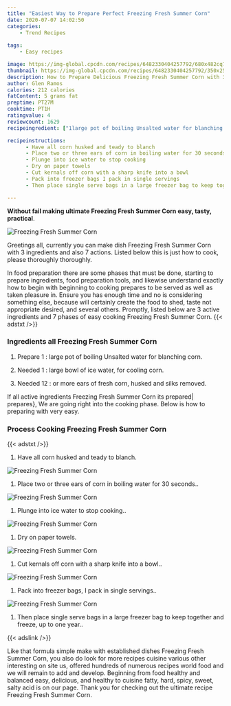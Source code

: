 ```yaml
---
title: "Easiest Way to Prepare Perfect Freezing Fresh Summer Corn"
date: 2020-07-07 14:02:50
categories:
    - Trend Recipes
    
tags:
    - Easy recipes

image: https://img-global.cpcdn.com/recipes/6482330404257792/680x482cq70/freezing-fresh-summer-corn-recipe-main-photo.jpg
thumbnail: https://img-global.cpcdn.com/recipes/6482330404257792/350x250cq70/freezing-fresh-summer-corn-recipe-main-photo.jpg
description: How to Prepare Delicious Freezing Fresh Summer Corn with 3 ingredients and 7 stages of easy cooking.
author: Glen Ramos
calories: 212 calories
fatContent: 5 grams fat
preptime: PT27M
cooktime: PT1H
ratingvalue: 4
reviewcount: 1629
recipeingredient: ["1large pot of boiling Unsalted water for blanching corn", "1large bowl of ice water for cooling corn", "12or more ears of fresh corn husked and silks removed"]

recipeinstructions: 
      - Have all corn husked and teady to blanch 
      - Place two or three ears of corn in boiling water for 30 seconds 
      - Plunge into ice water to stop cooking 
      - Dry on paper towels 
      - Cut kernals off corn with a sharp knife into a bowl 
      - Pack into freezer bags I pack in single servings 
      - Then place single serve bags in a large freezer bag to keep together and freeze up to one year

---
```




**Without fail making ultimate Freezing Fresh Summer Corn easy, tasty, practical**. 


![Freezing Fresh Summer Corn](https://img-global.cpcdn.com/recipes/6482330404257792/680x482cq70/freezing-fresh-summer-corn-recipe-main-photo.jpg "Freezing Fresh Summer Corn")




Greetings all, currently you can make dish Freezing Fresh Summer Corn with 3 ingredients and also 7 actions. Listed below this is just how to cook, please thoroughly thoroughly.

In food preparation there are some phases that must be done, starting to prepare ingredients, food preparation tools, and likewise understand exactly how to begin with beginning to cooking prepares to be served as well as taken pleasure in. Ensure you has enough time and no is considering something else, because will certainly create the food to shed, taste not appropriate desired, and several others. Promptly, listed below are 3 active ingredients and 7 phases of easy cooking Freezing Fresh Summer Corn.
{{< adstxt />}}

### Ingredients all Freezing Fresh Summer Corn


1. Prepare 1 : large pot of boiling Unsalted water for blanching corn.

1. Needed 1 : large bowl of ice water, for cooling corn.

1. Needed 12 : or more ears of fresh corn, husked and silks removed.



If all active ingredients Freezing Fresh Summer Corn its prepared| prepares}, We are going right into the cooking phase. Below is how to preparing with very easy.

### Process Cooking Freezing Fresh Summer Corn

{{< adstxt />}}


1. Have all corn husked and teady to blanch.



![Freezing Fresh Summer Corn](https://img-global.cpcdn.com/steps/5152765027287040/160x128cq70/freezing-fresh-summer-corn-recipe-step-1-photo.jpg" "Freezing Fresh Summer Corn")



1. Place two or three ears of corn in boiling water for 30 seconds..



![Freezing Fresh Summer Corn](https://img-global.cpcdn.com/steps/4549332272414720/160x128cq70/freezing-fresh-summer-corn-recipe-step-2-photo.jpg" "Freezing Fresh Summer Corn")



1. Plunge into ice water to stop cooking..



![Freezing Fresh Summer Corn](https://img-global.cpcdn.com/steps/4944599102521344/160x128cq70/freezing-fresh-summer-corn-recipe-step-3-photo.jpg" "Freezing Fresh Summer Corn")



1. Dry on paper towels.



![Freezing Fresh Summer Corn](https://img-global.cpcdn.com/steps/5983514244677632/160x128cq70/freezing-fresh-summer-corn-recipe-step-4-photo.jpg" "Freezing Fresh Summer Corn")



1. Cut kernals off corn with a sharp knife into a bowl..



![Freezing Fresh Summer Corn](https://img-global.cpcdn.com/steps/4986788968923136/160x128cq70/freezing-fresh-summer-corn-recipe-step-5-photo.jpg" "Freezing Fresh Summer Corn")



1. Pack into freezer bags, I pack in single servings..



![Freezing Fresh Summer Corn](https://img-global.cpcdn.com/steps/4945222963298304/160x128cq70/freezing-fresh-summer-corn-recipe-step-6-photo.jpg" "Freezing Fresh Summer Corn")



1. Then place single serve bags in a large freezer bag to keep together and freeze, up to one year..





{{< adslink />}}

Like that formula simple make with established dishes Freezing Fresh Summer Corn, you also do look for more recipes cuisine various other interesting on site us, offered hundreds of numerous recipes world food and we will remain to add and develop. Beginning from food healthy and balanced easy, delicious, and healthy to cuisine fatty, hard, spicy, sweet, salty acid is on our page. Thank you for checking out the ultimate recipe Freezing Fresh Summer Corn.
